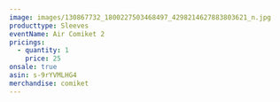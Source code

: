 ```yaml
---
image: images/130867732_1800227503468497_4298214627883803621_n.jpg
producttype: Sleeves
eventName: Air Comiket 2
pricings:
  - quantity: 1
    price: 25
onsale: true
asin: s-9rYVMLHG4
merchandise: comiket
---
```

